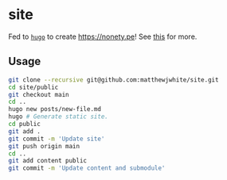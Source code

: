 # site

Fed to [`hugo`](https://gohugo.io/) to create https://nonety.pe!
See [this](https://github.com/matthewjwhite/matthewjwhite.github.io) for more.

## Usage

```bash
git clone --recursive git@github.com:matthewjwhite/site.git
cd site/public
git checkout main
cd ..
hugo new posts/new-file.md
hugo # Generate static site.
cd public
git add .
git commit -m 'Update site'
git push origin main
cd ..
git add content public
git commit -m 'Update content and submodule'
```
